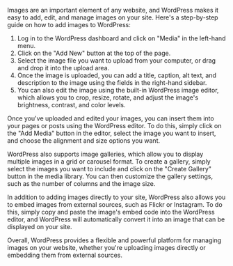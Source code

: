 Images are an important element of any website, and WordPress makes it easy to add, edit, and manage images on your site. Here's a step-by-step guide on how to add images to WordPress:

1. Log in to the WordPress dashboard and click on "Media" in the left-hand menu.
2. Click on the "Add New" button at the top of the page.
3. Select the image file you want to upload from your computer, or drag and drop it into the upload area.
4. Once the image is uploaded, you can add a title, caption, alt text, and description to the image using the fields in the right-hand sidebar.
5. You can also edit the image using the built-in WordPress image editor, which allows you to crop, resize, rotate, and adjust the image's brightness, contrast, and color levels.

Once you've uploaded and edited your images, you can insert them into your pages or posts using the WordPress editor. To do this, simply click on the "Add Media" button in the editor, select the image you want to insert, and choose the alignment and size options you want.

WordPress also supports image galleries, which allow you to display multiple images in a grid or carousel format. To create a gallery, simply select the images you want to include and click on the "Create Gallery" button in the media library. You can then customize the gallery settings, such as the number of columns and the image size.

In addition to adding images directly to your site, WordPress also allows you to embed images from external sources, such as Flickr or Instagram. To do this, simply copy and paste the image's embed code into the WordPress editor, and WordPress will automatically convert it into an image that can be displayed on your site.

Overall, WordPress provides a flexible and powerful platform for managing images on your website, whether you're uploading images directly or embedding them from external sources.